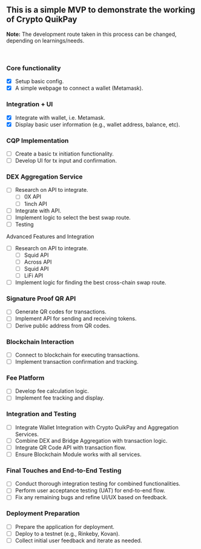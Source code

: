 ## This is a simple MVP to demonstrate the working of Crypto QuikPay
**Note:** The development route taken in this process can be changed, depending on learnings/needs.

<br>

### Core functionality 
- [x] Setup basic config.
- [x] A simple webpage to connect a wallet (Metamask).

### Integration + UI
- [x] Integrate with wallet, i.e. Metamask.
- [x] Display basic user information (e.g., wallet address, balance, etc).

### CQP Implementation
- [ ] Create a basic tx initiation functionality.
- [ ] Develop UI for tx input and confirmation.

### DEX Aggregation Service
- [ ] Research on API to integrate.
  - [ ] 0X API
  - [ ] 1inch API
- [ ] Integrate with API.
- [ ] Implement logic to select the best swap route.
- [ ] Testing

 Advanced Features and Integration
- [ ] Research on API to integrate.
  - [ ] Squid API
  - [ ] Across API
  - [ ] Squid API
  - [ ] LiFi API
- [ ] Implement logic for finding the best cross-chain swap route.

### Signature Proof QR API
- [ ] Generate QR codes for transactions.
- [ ] Implement API for sending and receiving tokens.
- [ ] Derive public address from QR codes.

 ### Blockchain Interaction
- [ ] Connect to blockchain for executing transactions.
- [ ] Implement transaction confirmation and tracking.

### Fee Platform
- [ ] Develop fee calculation logic.
- [ ] Implement fee tracking and display.

### Integration and Testing
- [ ] Integrate Wallet Integration with Crypto QuikPay and Aggregation Services.
- [ ] Combine DEX and Bridge Aggregation with transaction logic.
- [ ] Integrate QR Code API with transaction flow.
- [ ] Ensure Blockchain Module works with all services.

### Final Touches and End-to-End Testing
- [ ] Conduct thorough integration testing for combined functionalities.
- [ ] Perform user acceptance testing (UAT) for end-to-end flow.
- [ ] Fix any remaining bugs and refine UI/UX based on feedback.

### Deployment Preparation
- [ ] Prepare the application for deployment.
- [ ] Deploy to a testnet (e.g., Rinkeby, Kovan).
- [ ] Collect initial user feedback and iterate as needed.
